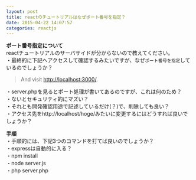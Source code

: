 ```yaml
---
layout: post
title: reactのチュートリアルはなぜポート番号を指定？
date: 2015-04-22 14:07:57
categories: reactjs
---
```

<!-- {% raw %} -->
<p><strong>ポート番号指定について</strong><br>
reactチュートリアルのサーバサイドが分からないので教えてください。<br>
・最終的に下記へアクセスして確認するみたいですが、なぜ<code>ポート番号を指定</code>しているのでしょうか？</p>

<blockquote>
  <p>And visit <a href="http://localhost:3000/" rel="nofollow">http://localhost:3000/</a>.</p>
</blockquote>

<p>・server.phpを見るとポート処理が書いてあるのですが、これは何のため？<br>
・ないとセキュリティ的にマズい？<br>
・それとも開発確認用途で記述しているだけ(？)で、削除しても良い？<br>
・アクセス先をhttp://localhost/hoge/みたいに変更するにはどうすれば良いでしょうか？</p>

<p><strong>手順</strong><br>
・手順的には、下記3つのコマンドを打てば良いのでしょうか？<br>
・expressは自動的に入る？<br>
・npm install<br>
・node server.js<br>
・php server.php</p>
<!-- {% endraw %} -->
